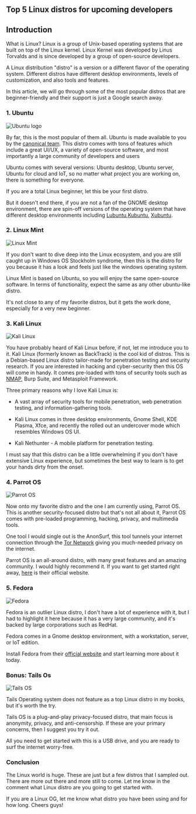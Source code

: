 ## Top 5 Linux distros for upcoming developers


## Introduction

What is Linux? Linux is a group of Unix-based operating systems that are built on top of the Linux kernel. Linux Kernel was developed by Linus Torvalds and is since developed by a group of open-source developers.

A Linux distribution "distro" is a version or a different flavor of the operating system. Different distros have different desktop environments, levels of customization, and also tools and features.

In this article, we will go through some of the most popular distros that are beginner-friendly and their support is just a Google search away.

### 1. Ubuntu

![Ubuntu logo](https://res.cloudinary.com/canonical/image/fetch/f_auto,q_auto,fl_sanitize,w_500,h_300/https://assets.ubuntu.com/v1/1ebe9dec-netflix-x2.jpg?w=1000)

By far, this is the most popular of them all. Ubuntu is made available to you by the [canonical team](https://canonical.com). This distro comes with tons of features which include a great UI/UX, a variety of open-source software, and most importantly a large community of developers and users

Ubuntu comes with several versions: Ubuntu desktop, Ubuntu server, Ubuntu for cloud and IoT, so no matter what project you are working on, there is something for everyone.

 If you are a total Linux beginner, let this be your first distro.

But it doesn't end there, if you are not a fan of the GNOME desktop environment, there are spin-off versions of the operating system that have different desktop environments including [Lubuntu](https://lubuntu.net/),[Kubuntu](https://kubuntu.org/), [Xubuntu](https://xubuntu.org/).

### 2. Linux Mint

![Linux Mint](https://i1.wp.com/scoopbunch.com/wp-content/uploads/2021/06/Linux-Mint-20.2-Uma-to-release-beta-by-the-middle-of-June.jpg?fit=800%2C550&ssl=1)

If you don't want to dive deep into the Linux ecosystem, and you are still caught up in Windows OS Stockholm syndrome, then this is the distro for you because it has a look and feels just like the windows operating system.

Linux Mint is based on Ubuntu, so you will enjoy the same open-source software. In terms of functionality, expect the same as any other ubuntu-like distro.

It's not close to any of my favorite distros, but it gets the work done, especially for a very new beginner.

### 3. Kali Linux

![Kali Linux](https://www.kali.org/images/kali-desktop-xfce.jpg)

You have probably heard of Kali Linux before, if not, let me introduce you to it. Kali Linux (formerly known as BackTrack) is the cool kid of distros. This is a Debian-based Linux distro tailor-made for penetration testing and security research. If you are interested in hacking and cyber-security then this OS will come in handy. It comes pre-loaded with tons of security tools such as [NMAP](https://blog.calebro.org/nmap-overview-a-beginners-guide), Burp Suite, and Metasploit Framework.

Three primary reasons why I love Kali Linux is:

+ A vast array of security tools for mobile penetration, web penetration testing, and information-gathering tools.
  
+ Kali Linux comes in three desktop environments, Gnome Shell, KDE Plasma, Xfce, and recently the rolled out an undercover mode which resembles Windows OS UI.
  
+ Kali Nethunter - A mobile platform for penetration testing.

I must say that this distro can be a little overwhelming if you don't have extensive Linux experience, but sometimes the best way to learn is to get your hands dirty from the onset.

### 4. Parrot OS

![Parrot OS](https://upload.wikimedia.org/wikipedia/commons/e/e5/ParrotOS-4.6-plasma.jpg)

Now onto my favorite distro and the one I am currently using, Parrot OS. This is another security-focused distro but that's not all about it, Parrot OS comes with pre-loaded programming, hacking, privacy, and multimedia tools.

One tool I would single out is the AnonSurf, this tool tunnels your internet connection through the [Tor Network](https://www.torproject.org) giving you much-needed privacy on the internet.

Parrot OS is an all-around distro, with many great features and an amazing community. I would highly recommend it. If you want to get started right away, [here](https://www.parrotsec.org/) is their official website.

### 5. Fedora

![Fedora](https://fedoraproject.org/w/uploads/5/57/Logo-history-revision.jpg)

Fedora is an outlier Linux distro, I don't have a lot of experience with it, but I had to highlight it here because it has a very large community, and it's backed by large corporations such as RedHat.

Fedora comes in a Gnome desktop environment, with a workstation, server, or IoT edition.

Install Fedora from their [official website](https://getfedora.org/) and start learning more about it today.

### Bonus: Tails Os

![Tails OS](https://upload.wikimedia.org/wikipedia/commons/thumb/3/35/TAILS_4.14_ENG_05_01_2021_15_39_25.png/300px-TAILS_4.14_ENG_05_01_2021_15_39_25.png)

Tails Operating system does not feature as a top Linux distro in my books, but it's worth the try.

Tails OS is a plug-and-play privacy-focused distro, that main focus is anonymity, privacy, and anti-censorship. If these are your primary concerns, then I suggest you try it out.

All you need to get started with this is a USB drive, and you are ready to surf the internet worry-free.

### Conclusion

The Linux world is huge. These are just but a few distros that I sampled out. There are more out there and more still to come. Let me know in the comment what Linux distro are you going to get started with.

If you are a Linux OG, let me know what distro you have been using and for how long. Cheers guys!